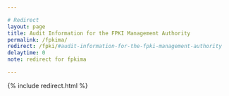 ```yaml
---

# Redirect
layout: page
title: Audit Information for the FPKI Management Authority
permalink: /fpkima/
redirect: /fpki/#audit-information-for-the-fpki-management-authority
delaytime: 0
note: redirect for fpkima

---
```


{% include redirect.html %}
